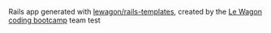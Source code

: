 Rails app generated with [lewagon/rails-templates](https://github.com/lewagon/rails-templates), created by the [Le Wagon coding bootcamp](https://www.lewagon.com) team
test
